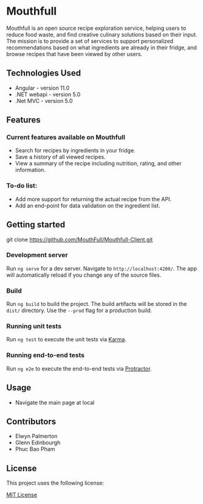 # Mouthfull 

Mouthfull is an open source recipe exploration service, helping users to reduce food waste, and find creative culinary solutions based on their input. The mission is to provide a set of services to support personalized recommendations based on what ingredients are already in their fridge, and browse recipes that have been viewed by other users.

## Technologies Used

-  Angular     - version 11.0
- .NET webapi - version 5.0
- .Net MVC    - version 5.0

## Features

### Current features available on Mouthfull 

- Search for recipes by ingredients in your fridge.
- Save a history of all viewed recipes.
- View a summary of the recipe including nutrition, rating, and other information.


### To-do list:
- Add more support for returning the actual recipe from the API.
- Add an end-point for data validation on the ingredient list.

## Getting started

git clone https://github.com/MouthFull/Mouthfull-Client.git

### Development server

Run `ng serve` for a dev server. Navigate to `http://localhost:4200/`. The app will automatically reload if you change any of the source files.

### Build

Run `ng build` to build the project. The build artifacts will be stored in the `dist/` directory. Use the `--prod` flag for a production build.

### Running unit tests

Run `ng test` to execute the unit tests via [Karma](https://karma-runner.github.io).

### Running end-to-end tests

Run `ng e2e` to execute the end-to-end tests via [Protractor](http://www.protractortest.org/).

## Usage

- Navigate the main page at local

## Contributors
- Elwyn Palmerton
- Glenn Edinbourgh
- Phuc Bao Pham

## License

This project uses the following license: 

 [MIT License](https://github.com/MouthFull/Mouthfull-Client/blob/main/License)
